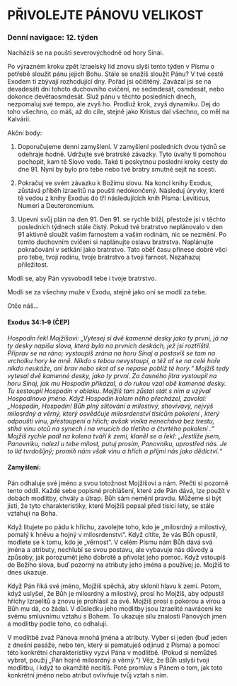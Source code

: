 # PŘIVOLEJTE PÁNOVU VELIKOST

### Denní navigace: 12. týden

Nacházíš se na poušti severovýchodně od hory Sinai.

Po výrazném kroku zpět Izraelský lid znovu slyší tento týden v Písmu o potřebě sloužit pánu jejich Bohu. Stále se snažíš sloužit Pánu? V tvé cestě Exodem ti zbývají rozhodující dny. Pořád jsi očištěný. Zavázal jsi se na devadesáti dní tohoto duchovního cvičení, ne sedmdesát, osmdesát, nebo dokonce devětaosmdesát. Služ pánu v těchto posledních dnech, nezpomaluj své tempo, ale zvyš ho. Prodluž krok, zvyš dynamiku. Dej do toho všechno, co máš, až do cíle, stejně jako Kristus dal všechno, co měl na Kalvárii.

Akční body:
1. Doporučujeme denní zamyšlení. V zamyšlení posledních dvou týdnů se odehraje hodně. Udržujte své bratrské závazky. Tyto úvahy ti pomohou pochopit, kam tě Slovo vede. Také ti poskytnou poslední kroky cesty do dne 91. Nyní by bylo pro tebe nebo tvé bratry smutné sejít na scestí.

2. Pokračuj ve svém závazku k Božímu slovu. Na konci knihy Exodus, zůstává příběh Izraelitů na poušti nedokončený. Následuj úryvky, které tě vedou z knihy Exodus do tří následujících knih Písma: Leviticus, Numeri a Deuteronomium.

3. Upevni svůj plán na den 91. Den 91. se rychle blíží, přestože jsi v těchto posledních týdnech stále čistý. Pokud tvé bratrstvo neplánovalo v den 91 aktivně sloužit vašim farnostem a vašim rodinám, nic se nezmění. Po tomto duchovním cvičení si naplánujte oslavu bratrstva. Naplánujte pokračování v setkání jako bratrstvo. Tato oběť času přinese dobré věci pro tebe, tvoji rodinu, tvoje bratrstvo a tvoji farnost. Nezahazuj příležitost.

Modli se, aby Pán vysvobodil tebe i tvoje bratrstvo.

Modli se za všechny muže v Exodu, stejně jako oni se modlí za tebe.

Otče náš...

#### Exodus 34:1–9 (ČEP)
*Hospodin řekl Mojžíšovi: „Vytesej si dvě kamenné desky jako ty první, já na ty desky napíšu slova, která byla na prvních deskách, jež jsi roztříštil. Připrav se na ráno; vystoupíš zrána na horu Sínaj a postavíš se tam na vrcholku hory ke mně. Nikdo s tebou nevystoupí, a též ať se na celé hoře nikdo neukáže, ani brav nebo skot ať se nepase poblíž té hory.“ Mojžíš tedy vytesal dvě kamenné desky, jako ty první. Za časného jitra vystoupil na horu Sínaj, jak mu Hospodin přikázal, a do rukou vzal obě kamenné desky. Tu sestoupil Hospodin v oblaku. Mojžíš tam zůstal stát s ním a vzýval Hospodinovo jméno. Když Hospodin kolem něho přecházel, zavolal: „Hospodin, Hospodin! Bůh plný slitování a milostivý, shovívavý, nejvýš milosrdný a věrný, který osvědčuje milosrdenství tisícům pokolení , který odpouští vinu, přestoupení a hřích; avšak viníka nenechává bez trestu, stíhá vinu otců na synech i na vnucích do třetího a čtvrtého pokolení .“ Mojžíš rychle padl na kolena tváří k zemi, klaněl se a řekl: „Jestliže jsem, Panovníku, nalezl u tebe milost, putuj prosím, Panovníku, uprostřed nás. Je to lid tvrdošíjný; promiň nám však vinu a hřích a přijmi nás jako dědictví.“*

#### Zamyšlení:
Pán odhaluje své jméno a svou totožnost Mojžíšovi a nám. Přečti si pozorně tento oddíl. Každé sebe popisné prohlášení, které zde Pán dává, lze použít v dobách modlitby, chvály a útrap. Bůh sám nemění pravdu. Můžeme si být jisti, že tyto charakteristiky, které Mojžíš popsal před tisíci lety, se stále vztahují na Boha.

Když litujete po pádu k hříchu, zavolejte  toho, kdo je „milosrdný a milostivý, pomalý k hněvu a hojný v milosrdenství“. Když cítíte, že vás Bůh opustil, modlete se k tomu, kdo je „věrnost“. V celém Písmu nám Bůh dává svá jména a atributy, nechlubí se svou postavu, ale vybavuje nás důvody a způsoby, jak porozumět jeho dobrotě a přivolat jeho pomoc. Když vstoupíš do Božího slova, buď pozorný na atributy jeho jména a používej je. Mojžíš to dnes ukazuje.

Když Pán říká své jméno, Mojžíš spěchá, aby sklonil hlavu k zemi. Potom, když uslyšel, že Bůh je milosrdný a milostivý, prosí ho Mojžíš, aby odpustil hříchy Izraelitů a znovu je prohlásil za své. Mojžíš prosí s pokorou a vírou a Bůh mu dá, co žádal. V důsledku jeho modlitby jsou Izraelité navráceni ke svému smluvnímu vztahu s Bohem. To ukazuje sílu znalosti Pánových jmen a modlitby podle toho, co odhalují.

V modlitbě zvaž Pánova mnohá jména a atributy. Vyber si jeden (buď jeden z dnešní pasáže, nebo ten, který si pamatuješ odjinud z Písma) a pomocí této konkrétní charakteristiky vyzvi Pána v modlitbě. (Pokud si nemůžeš vybrat, použij „Pán hojně milosrdný a věrný.“) Věz, že Bůh uslyší tvoji modlitbu, i když to okamžitě necítíš. Poté promluv s Pánem o tom, jak toto konkrétní jméno nebo atribut ovlivňuje tvůj vztah s ním.
